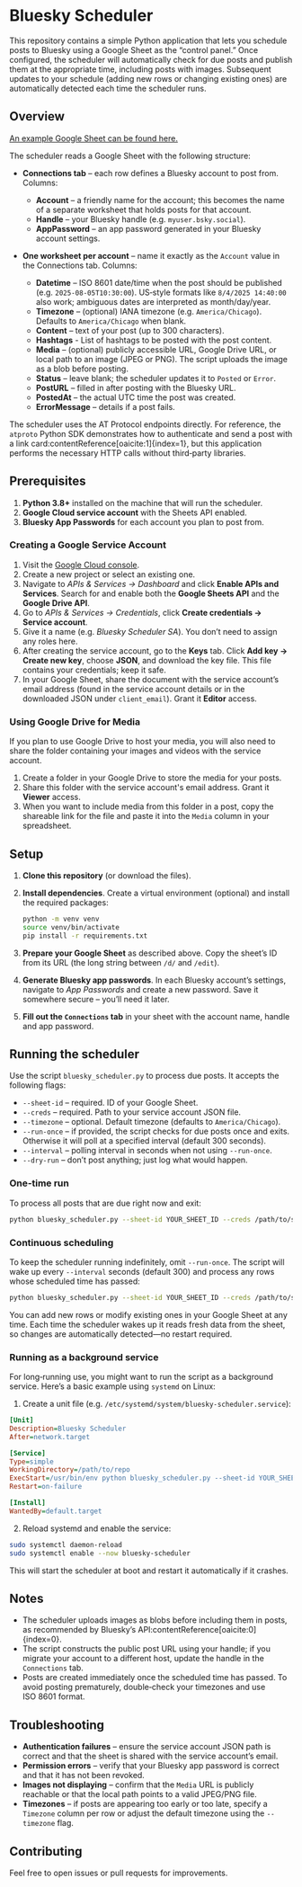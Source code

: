 # Bluesky Scheduler

This repository contains a simple Python application that lets you schedule posts to Bluesky using a Google Sheet as the “control panel.” Once configured, the scheduler will automatically check for due posts and publish them at the appropriate time, including posts with images. Subsequent updates to your schedule (adding new rows or changing existing ones) are automatically detected each time the scheduler runs.

## Overview

[An example Google Sheet can be found here.](https://docs.google.com/spreadsheets/d/1TjDAWDzI0UfU2CsvsULdd-ATAmGMSaD7aIs4RZVJG7g/edit?usp=sharing)

The scheduler reads a Google Sheet with the following structure:

* **Connections tab** – each row defines a Bluesky account to post from. Columns:
  - **Account** – a friendly name for the account; this becomes the name of a separate worksheet that holds posts for that account.
  - **Handle** – your Bluesky handle (e.g. `myuser.bsky.social`).
  - **AppPassword** – an app password generated in your Bluesky account settings.

* **One worksheet per account** – name it exactly as the `Account` value in the Connections tab. Columns:
  - **Datetime** – ISO 8601 date/time when the post should be published (e.g. `2025-08-05T10:30:00`). US‑style formats like `8/4/2025 14:40:00` also work; ambiguous dates are interpreted as month/day/year.
  - **Timezone** – (optional) IANA timezone (e.g. `America/Chicago`). Defaults to `America/Chicago` when blank.
  - **Content** – text of your post (up to 300 characters).
  - **Hashtags** - List of hashtags to be posted with the post content.
  - **Media** – (optional) publicly accessible URL, Google Drive URL, or local path to an image (JPEG or PNG). The script uploads the image as a blob before posting.
  - **Status** – leave blank; the scheduler updates it to `Posted` or `Error`.
  - **PostURL** – filled in after posting with the Bluesky URL.
  - **PostedAt** – the actual UTC time the post was created.
  - **ErrorMessage** – details if a post fails.

The scheduler uses the AT Protocol endpoints directly. For reference, the `atproto` Python SDK demonstrates how to authenticate and send a post with a link card:contentReference[oaicite:1]{index=1}, but this application performs the necessary HTTP calls without third‑party libraries.

## Prerequisites

1. **Python 3.8+** installed on the machine that will run the scheduler.
2. **Google Cloud service account** with the Sheets API enabled.
3. **Bluesky App Passwords** for each account you plan to post from.

### Creating a Google Service Account

1. Visit the [Google Cloud console](https://console.cloud.google.com/).
2. Create a new project or select an existing one.
3. Navigate to *APIs & Services → Dashboard* and click **Enable APIs and Services**. Search for and enable both the **Google Sheets API** and the **Google Drive API**.
4. Go to *APIs & Services → Credentials*, click **Create credentials → Service account**.
5. Give it a name (e.g. *Bluesky Scheduler SA*). You don’t need to assign any roles here.
6. After creating the service account, go to the **Keys** tab. Click **Add key → Create new key**, choose **JSON**, and download the key file. This file contains your credentials; keep it safe.
7. In your Google Sheet, share the document with the service account’s email address (found in the service account details or in the downloaded JSON under `client_email`). Grant it **Editor** access.

### Using Google Drive for Media

If you plan to use Google Drive to host your media, you will also need to share the folder containing your images and videos with the service account.

1. Create a folder in your Google Drive to store the media for your posts.
2. Share this folder with the service account's email address. Grant it **Viewer** access.
3. When you want to include media from this folder in a post, copy the shareable link for the file and paste it into the `Media` column in your spreadsheet.

## Setup

1. **Clone this repository** (or download the files).

2. **Install dependencies**. Create a virtual environment (optional) and install the required packages:

   ```bash
   python -m venv venv
   source venv/bin/activate
   pip install -r requirements.txt
   ```

3. **Prepare your Google Sheet** as described above. Copy the sheet’s ID from its URL (the long string between `/d/` and `/edit`).

4. **Generate Bluesky app passwords**. In each Bluesky account’s settings, navigate to *App Passwords* and create a new password. Save it somewhere secure – you’ll need it later.

5. **Fill out the `Connections` tab** in your sheet with the account name, handle and app password.

## Running the scheduler

Use the script `bluesky_scheduler.py` to process due posts. It accepts the following flags:

* `--sheet-id` – required. ID of your Google Sheet.
* `--creds` – required. Path to your service account JSON file.
* `--timezone` – optional. Default timezone (defaults to `America/Chicago`).
* `--run-once` – if provided, the script checks for due posts once and exits. Otherwise it will poll at a specified interval (default 300 seconds).
* `--interval` – polling interval in seconds when not using `--run-once`.
* `--dry-run` – don’t post anything; just log what would happen.

### One‑time run

To process all posts that are due right now and exit:

```bash
python bluesky_scheduler.py --sheet-id YOUR_SHEET_ID --creds /path/to/service_account.json --run-once
````
### Continuous scheduling

To keep the scheduler running indefinitely, omit `--run-once`. The script will wake up every `--interval` seconds (default 300) and process any rows whose scheduled time has passed:

````bash
python bluesky_scheduler.py --sheet-id YOUR_SHEET_ID --creds /path/to/service_account.json
````
You can add new rows or modify existing ones in your Google Sheet at any time. Each time the scheduler wakes up it reads fresh data from the sheet, so changes are automatically detected—no restart required.

### Running as a background service

For long‑running use, you might want to run the script as a background service. Here’s a basic example using `systemd` on Linux:

1. Create a unit file (e.g. `/etc/systemd/system/bluesky-scheduler.service`):

````ini
[Unit]
Description=Bluesky Scheduler
After=network.target

[Service]
Type=simple
WorkingDirectory=/path/to/repo
ExecStart=/usr/bin/env python bluesky_scheduler.py --sheet-id YOUR_SHEET_ID --creds /path/to/service_account.json
Restart=on-failure

[Install]
WantedBy=default.target
````

2. Reload systemd and enable the service:
```bash
sudo systemctl daemon-reload
sudo systemctl enable --now bluesky-scheduler
```
This will start the scheduler at boot and restart it automatically if it crashes.

## Notes

* The scheduler uploads images as blobs before including them in posts, as recommended by Bluesky’s API:contentReference[oaicite:0]{index=0}.
* The script constructs the public post URL using your handle; if you migrate your account to a different host, update the handle in the `Connections` tab.
* Posts are created immediately once the scheduled time has passed. To avoid posting prematurely, double‑check your timezones and use ISO 8601 format.

## Troubleshooting

* **Authentication failures** – ensure the service account JSON path is correct and that the sheet is shared with the service account’s email.
* **Permission errors** – verify that your Bluesky app password is correct and that it has not been revoked.
* **Images not displaying** – confirm that the `Media` URL is publicly reachable or that the local path points to a valid JPEG/PNG file.
* **Timezones** – if posts are appearing too early or too late, specify a `Timezone` column per row or adjust the default timezone using the `--timezone` flag.

## Contributing

Feel free to open issues or pull requests for improvements.